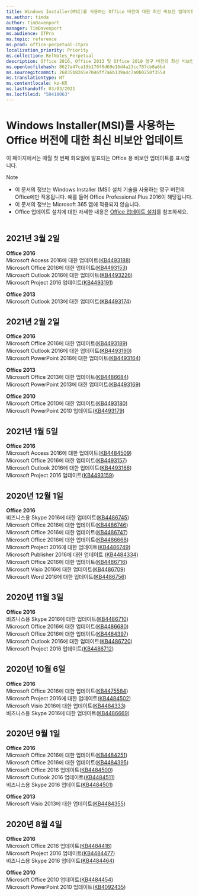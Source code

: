 ```yaml
---
title: Windows Installer(MSI)를 사용하는 Office 버전에 대한 최신 비보안 업데이트
ms.author: timda
author: TimDavenport
manager: TimDavenport
ms.audience: ITPro
ms.topic: reference
ms.prod: office-perpetual-itpro
localization_priority: Priority
ms.collection: RelNotes_Perpetual
description: Office 2016, Office 2013 및 Office 2010 영구 버전의 최신 비보안 업데이트 정보에 대한 링크를 IT 전문가에게 제공합니다.
ms.openlocfilehash: 8627a47ca19b170f0d69e16d4a23cc787cb8a6bd
ms.sourcegitcommit: 26835b8265e7046ff7a6b139a4c7a0b0250f3554
ms.translationtype: HT
ms.contentlocale: ko-KR
ms.lasthandoff: 03/03/2021
ms.locfileid: "50418063"
---
```

# <a name="latest-non-security-updates-for-versions-of-office-that-use-windows-installer-msi"></a>Windows Installer(MSI)를 사용하는 Office 버전에 대한 최신 비보안 업데이트

이 페이지에서는 매월 첫 번째 화요일에 발표되는 Office 용 비보안 업데이트를 표시합니다.

> [!NOTE]
> - 이 문서의 정보는 Windows Installer (MSI) 설치 기술을 사용하는 영구 버전의 Office에만 적용됩니다. 예를 들어 Office Professional Plus 2016이 해당됩니다.
> - 이 문서의 정보는 Microsoft 365 앱에 적용되지 않습니다.
> - Office 업데이트 설치에 대한 자세한 내용은 [Office 업데이트 설치](https://support.office.com/article/2ab296f3-7f03-43a2-8e50-46de917611c5)를 참조하세요.
<br/><br/>

## <a name="march-2-2021"></a>2021년 3월 2일
**Office 2016**<br/>
Microsoft Access 2016에 대한 업데이트([KB4493188](https://support.microsoft.com/help/4493188)) </br> Microsoft Office 2016에 대한 업데이트([KB4493153](https://support.microsoft.com/help/4493153)) </br> Microsoft Outlook 2016에 대한 업데이트([KB4493226](https://support.microsoft.com/help/4493226)) </br> Microsoft Project 2016 업데이트([KB4493191](https://support.microsoft.com/help/4493191)) </br> 


**Office 2013**<br/>
Microsoft Outlook 2013에 대한 업데이트([KB4493174](https://support.microsoft.com/help/4493174)) </br> 


## <a name="february-2-2021"></a>2021년 2월 2일
**Office 2016**<br/>
Microsoft Office 2016에 대한 업데이트([KB4493189](https://support.microsoft.com/help/4493189)) </br> Microsoft Outlook 2016에 대한 업데이트([KB4493190](https://support.microsoft.com/help/4493190)) </br> Microsoft PowerPoint 2016에 대한 업데이트([KB4493164](https://support.microsoft.com/help/4493164)) </br> 

**Office 2013**<br/>
Microsoft Office 2013에 대한 업데이트([KB4486684](https://support.microsoft.com/help/4486684)) </br>
Microsoft PowerPoint 2013에 대한 업데이트([KB4493169](https://support.microsoft.com/help/4493169)) </br>

**Office 2010**<br/>
Microsoft Office 2010에 대한 업데이트([KB4493180](https://support.microsoft.com/help/4493180)) </br>
Microsoft PowerPoint 2010 업데이트([KB4493179](https://support.microsoft.com/help/4493179))</br>


## <a name="january-5-2021"></a>2021년 1월 5일
**Office 2016**</br>
Microsoft Access 2016에 대한 업데이트([KB4484509](https://support.microsoft.com/help/4484509)) </br>
Microsoft Office 2016에 대한 업데이트([KB4493157](https://support.microsoft.com/help/4493157)) </br>
Microsoft Outlook 2016에 대한 업데이트([KB4493166](https://support.microsoft.com/help/4493166)) </br>
Microsoft Project 2016 업데이트([KB4493159](https://support.microsoft.com/help/4493159)) </br>


## <a name="december-1-2020"></a>2020년 12월 1일
**Office 2016**<br/>
비즈니스용 Skype 2016에 대한 업데이트([KB4486745](https://support.microsoft.com/help/4486745)) <br/>
Microsoft Office 2016에 대한 업데이트([KB4486746](https://support.microsoft.com/help/4486746)) <br/> Microsoft Office 2016에 대한 업데이트([KB4486747](https://support.microsoft.com/help/4486747)) <br/> Microsoft Office 2016에 대한 업데이트([KB4486668](https://support.microsoft.com/help/4486668)) <br/>
Microsoft Project 2016에 대한 업데이트([KB4486749](https://support.microsoft.com/help/4486749)) <br/> Microsoft Publisher 2016에 대한 업데이트 ([KB4484334](https://support.microsoft.com/help/4484334)) <br/> Microsoft Office 2016에 대한 업데이트([KB4486716](https://support.microsoft.com/help/4486716)) <br/> Microsoft Visio 2016에 대한 업데이트([KB4486709](https://support.microsoft.com/help/4486709)) <br/>
Microsoft Word 2016에 대한 업데이트([KB4486756](https://support.microsoft.com/help/4486756)) <br/> 


## <a name="november-3-2020"></a>2020년 11월 3일
**Office 2016**<br/>
비즈니스용 Skype 2016에 대한 업데이트([KB4486710](https://support.microsoft.com/help/4486710)) <br/>
Microsoft Office 2016에 대한 업데이트([KB4486680](https://support.microsoft.com/help/4486680)) <br/>
Microsoft Office 2016에 대한 업데이트([KB4484397](https://support.microsoft.com/help/4484397)) <br/>
Microsoft Outlook 2016에 대한 업데이트([KB4486720](https://support.microsoft.com/help/4486720)) <br/>
Microsoft Project 2016 업데이트([KB4486712](https://support.microsoft.com/help/4486712)) <br/>


## <a name="october-6-2020"></a>2020년 10월 6일
**Office 2016**<br/>
Microsoft Office 2016에 대한 업데이트([KB4475584](https://support.microsoft.com/help/4475584))<br/>
Microsoft Project 2016에 대한 업데이트([KB4484502](https://support.microsoft.com/help/4484502))<br/>
Microsoft Visio 2016에 대한 업데이트([KB4484333](https://support.microsoft.com/help/4484333))<br/>
비즈니스용 Skype 2016에 대한 업데이트([KB4486669](https://support.microsoft.com/help/4486669))<br/> 

## <a name="september-1-2020"></a>2020년 9월 1일
**Office 2016**<br/>
Microsoft Office 2016에 대한 업데이트([KB4484251](https://support.microsoft.com/help/4484251))<br/>
Microsoft Office 2016에 대한 업데이트([KB4484395](https://support.microsoft.com/help/4484395))<br/> Microsoft Office 2016 업데이트([KB4484500](https://support.microsoft.com/help/4484500)) <br/>
Microsoft Outlook 2016 업데이트([KB4484511](https://support.microsoft.com/help/4484511)) <br/>
비즈니스용 Skype 2016 업데이트([KB4484501](https://support.microsoft.com/help/4484501)) <br/>

**Office 2013**<br/>
Microsoft Visio 2013에 대한 업데이트([KB4484355](https://support.microsoft.com/help/4484355))<br/>

## <a name="august-4-2020"></a>2020년 8월 4일

**Office 2016**<br/>
Microsoft Office 2016 업데이트([KB4484418](https://support.microsoft.com/help/4484418))<br/> Microsoft Project 2016 업데이트([KB4484477](https://support.microsoft.com/help/4484477))<br/>
비즈니스용 Skype 2016 업데이트([KB4484464](https://support.microsoft.com/help/4484464))<br/> 

**Office 2010**<br/>
Microsoft Office 2010 업데이트([KB4484454](https://support.microsoft.com/help/4484454))<br/> Microsoft PowerPoint 2010 업데이트([KB4092435](https://support.microsoft.com/help/4092435))<br/> 

</br>